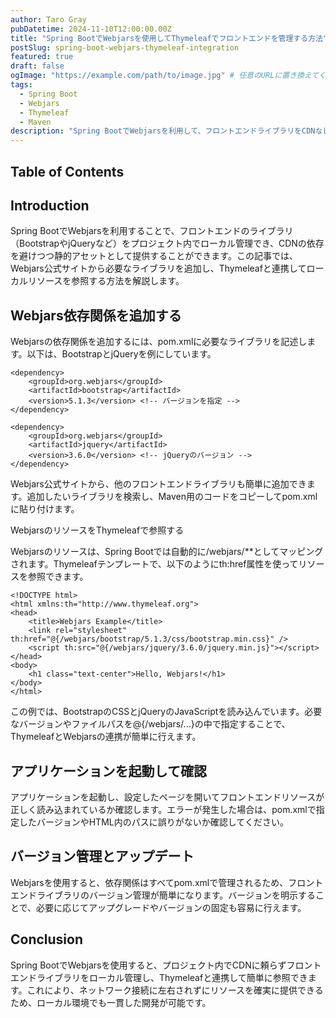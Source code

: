 ```yaml
---
author: Taro Gray
pubDatetime: 2024-11-10T12:00:00.00Z
title: "Spring BootでWebjarsを使用してThymeleafでフロントエンドを管理する方法"
postSlug: spring-boot-webjars-thymeleaf-integration
featured: true
draft: false
ogImage: "https://example.com/path/to/image.jpg" # 任意のURLに置き換えてください
tags:
  - Spring Boot
  - Webjars
  - Thymeleaf
  - Maven
description: "Spring BootでWebjarsを利用して、フロントエンドライブラリをCDNなしでローカル管理し、Thymeleafと連携する方法を解説します。"
---
```


## Table of Contents

## Introduction

Spring BootでWebjarsを利用することで、フロントエンドのライブラリ（BootstrapやjQueryなど）をプロジェクト内でローカル管理でき、CDNの依存を避けつつ静的アセットとして提供することができます。この記事では、Webjars公式サイトから必要なライブラリを追加し、Thymeleafと連携してローカルリソースを参照する方法を解説します。

## Webjars依存関係を追加する

Webjarsの依存関係を追加するには、pom.xmlに必要なライブラリを記述します。以下は、BootstrapとjQueryを例にしています。

```
<dependency>
    <groupId>org.webjars</groupId>
    <artifactId>bootstrap</artifactId>
    <version>5.1.3</version> <!-- バージョンを指定 -->
</dependency>

<dependency>
    <groupId>org.webjars</groupId>
    <artifactId>jquery</artifactId>
    <version>3.6.0</version> <!-- jQueryのバージョン -->
</dependency>
```

Webjars公式サイトから、他のフロントエンドライブラリも簡単に追加できます。追加したいライブラリを検索し、Maven用のコードをコピーしてpom.xmlに貼り付けます。

WebjarsのリソースをThymeleafで参照する

Webjarsのリソースは、Spring Bootでは自動的に/webjars/\*\*としてマッピングされます。Thymeleafテンプレートで、以下のようにth:href属性を使ってリソースを参照できます。

```
<!DOCTYPE html>
<html xmlns:th="http://www.thymeleaf.org">
<head>
    <title>Webjars Example</title>
    <link rel="stylesheet" th:href="@{/webjars/bootstrap/5.1.3/css/bootstrap.min.css}" />
    <script th:src="@{/webjars/jquery/3.6.0/jquery.min.js}"></script>
</head>
<body>
    <h1 class="text-center">Hello, Webjars!</h1>
</body>
</html>
```

この例では、BootstrapのCSSとjQueryのJavaScriptを読み込んでいます。必要なバージョンやファイルパスを@{/webjars/...}の中で指定することで、ThymeleafとWebjarsの連携が簡単に行えます。

## アプリケーションを起動して確認

アプリケーションを起動し、設定したページを開いてフロントエンドリソースが正しく読み込まれているか確認します。エラーが発生した場合は、pom.xmlで指定したバージョンやHTML内のパスに誤りがないか確認してください。

## バージョン管理とアップデート

Webjarsを使用すると、依存関係はすべてpom.xmlで管理されるため、フロントエンドライブラリのバージョン管理が簡単になります。バージョンを明示することで、必要に応じてアップグレードやバージョンの固定も容易に行えます。

## Conclusion

Spring BootでWebjarsを使用すると、プロジェクト内でCDNに頼らずフロントエンドライブラリをローカル管理し、Thymeleafと連携して簡単に参照できます。これにより、ネットワーク接続に左右されずにリソースを確実に提供できるため、ローカル環境でも一貫した開発が可能です。
